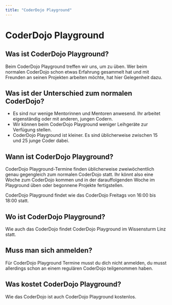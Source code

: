 ```yaml
---
title: "CoderDojo Playground"
---
```


# CoderDojo Playground

## Was ist CoderDojo Playground?

Beim CoderDojo Playground treffen wir uns, um zu üben. Wer beim normalen CoderDojo schon etwas Erfahrung gesammelt hat und mit Freunden an seinen Projekten arbeiten möchte, hat hier Gelegenheit dazu.

## Was ist der Unterschied zum normalen CoderDojo?

- Es sind nur wenige Mentorinnen und Mentoren anwesend. Ihr arbeitet eigenständig oder mit anderen, jungen Codern.
- Wir können beim CoderDojo Playground weniger Leihgeräte zur Verfügung stellen.
- CoderDojo Playground ist kleiner. Es sind üblicherweise zwischen 15 und 25 junge Coder dabei.

## Wann ist CoderDojo Playground?

CoderDojo Playground-Termine finden üblicherweise zweiwöchentlich genau gegengleich zum normalen CoderDojo statt. Ihr könnt also eine Woche zum CoderDojo kommen und in der darauffolgenden Woche im Playground üben oder begonnene Projekte fertigstellen.

CoderDojo Playground findet wie das CoderDojo Freitags von 16:00 bis 18:00 statt.

## Wo ist CoderDojo Playground?

Wie auch das CoderDojo findet CoderDojo Playground im Wissensturm Linz statt.

## Muss man sich anmelden?

Für CoderDojo Playground Termine musst du dich nicht anmelden, du musst allerdings schon an einem regulären CoderDojo teilgenommen haben.

## Was kostet CoderDojo Playground?

Wie das CoderDojo ist auch CoderDojo Playground kostenlos.
